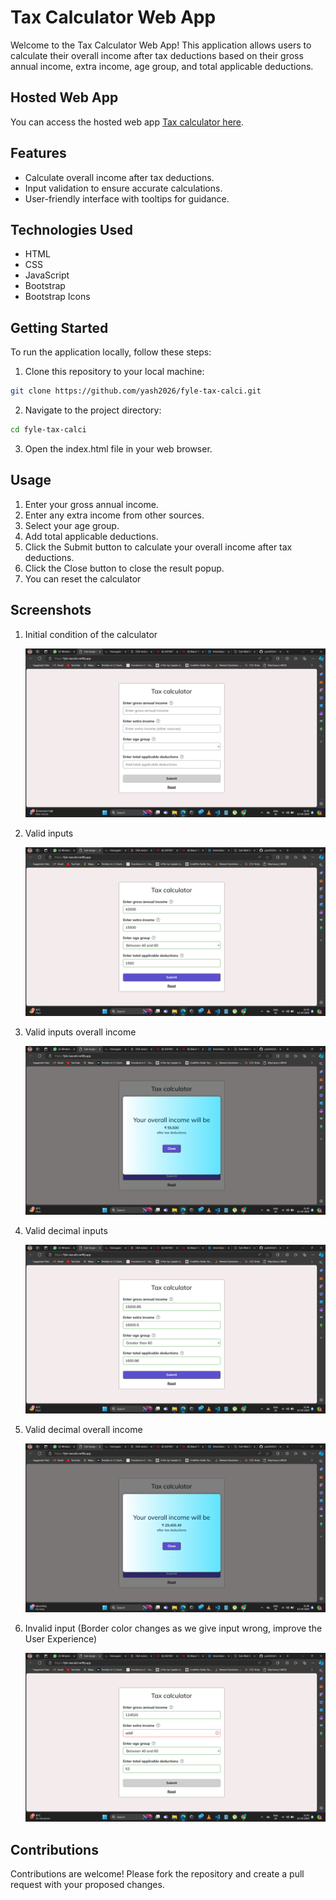 # Tax Calculator Web App

Welcome to the Tax Calculator Web App! This application allows users to calculate their overall income after tax deductions based on their gross annual income, extra income, age group, and total applicable deductions.

## Hosted Web App

You can access the hosted web app [Tax calculator here](https://fyle-taxcalci.netlify.app/).

## Features

- Calculate overall income after tax deductions.
- Input validation to ensure accurate calculations.
- User-friendly interface with tooltips for guidance.

## Technologies Used

- HTML
- CSS
- JavaScript
- Bootstrap
- Bootstrap Icons

## Getting Started

To run the application locally, follow these steps:

1. Clone this repository to your local machine:

```bash
git clone https://github.com/yash2026/fyle-tax-calci.git
```

2. Navigate to the project directory:

```bash
cd fyle-tax-calci
```

3. Open the index.html file in your web browser.

## Usage

1. Enter your gross annual income.
2. Enter any extra income from other sources.
3. Select your age group.
4. Add total applicable deductions.
5. Click the Submit button to calculate your overall income after tax deductions.
6. Click the Close button to close the result popup.
7. You can reset the calculator

## Screenshots

1. Initial condition of the calculator

   ![Screenshot 1](./screenshots/1.%20Default.png)

2. Valid inputs

   ![Screenshot 2](./screenshots/2.%20Valid%20Inputs.png)

3. Valid inputs overall income

   ![Screenshot 3](./screenshots/3.%20Output%20Income%20Valid%20input.png)

4. Valid decimal inputs

   ![Screenshot 4](./screenshots/4.Decimal%20Valid%20Value.png)

5. Valid decimal overall income

   ![Screenshot 5](./screenshots/5.%20Decimal%20Income%20output.png)

6. Invalid input (Border color changes as we give input wrong, improve the User Experience)

   ![Screenshot 6](./screenshots/6.%20Invalid%20inputs.png)

## Contributions

Contributions are welcome! Please fork the repository and create a pull request with your proposed changes.
